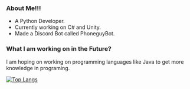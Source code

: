 ### About Me!!!

* A Python Developer.
* Currently working on C# and Unity.
* Made a Discord Bot called PhoneguyBot.

### What I am working on in the Future?

I am hoping on working on programming languages like Java to get more knowledge in programing.

[![Top Langs](https://github-readme-stats.vercel.app/api/top-langs/?username=phoneguytech75&layout=compact)](https://github.com/anuraghazra/github-readme-stats)

<!--
**Phoneguytech75/Phoneguytech75** is a ✨ _special_ ✨ repository because its `README.md` (this file) appears on your GitHub profile.

Here are some ideas to get you started:

- 🔭 I’m currently working on ...
- 🌱 I’m currently learning ...
- 👯 I’m looking to collaborate on ...
- 🤔 I’m looking for help with ...
- 💬 Ask me about ...
- 📫 How to reach me: ...
- 😄 Pronouns: ...
- ⚡ Fun fact: ...
-->
